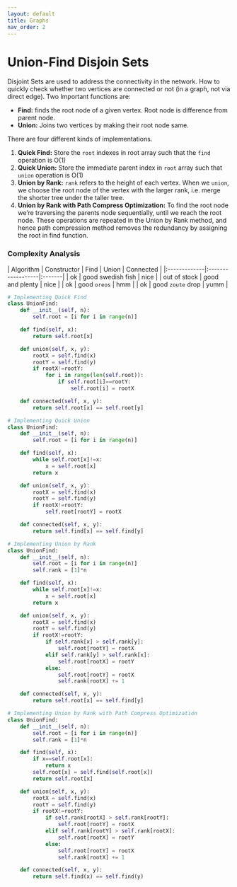 ```yaml
---
layout: default
title: Graphs
nav_order: 2
---
```


# Union-Find Disjoin Sets
Disjoint Sets are used to address the connectivity in the network. How to quickly check whether two vertices are connected or not (in a graph, not via direct edge). Two Important functions are:
- **Find:** finds the root node of a given vertex. Root node is difference from parent node.
- **Union:** Joins two vertices by making their root node same.

There are four different kinds of implementations. 
1. **Quick Find:** Store the `root` indexes in root array such that the `find` operation is O(1)
2. **Quick Union:** Store the immediate parent index in `root` array such that `union` operation is O(1)
3. **Union by Rank:** `rank` refers to the height of each vertex. When we `union`, we choose the root node of the vertex with the larger rank, i.e. merge the shorter tree under the taller tree.
4. **Union by Rank with Path Compress Optimization:** To find the root node we’re traversing the parents node sequentially, until we reach the root node. These operations are repeated in the Union by Rank method, and hence path compression method removes the redundancy by assigning the root in find function. 

### Complexity Analysis
| Algorithm    | Constructor       | Find   | Union  | Connected | 
|:-------------|:------------------|:-------|
| ok           | good swedish fish | nice   |
| out of stock | good and plenty   | nice   |
| ok           | good `oreos`      | hmm    |
| ok           | good `zoute` drop | yumm   |
  
```python
# Implementing Quick Find
class UnionFind:
	def __init__(self, n):
		self.root = [i for i in range(n)]

	def find(self, x):
		return self.root[x]

	def union(self, x, y):
		rootX = self.find(x)
		rootY = self.find(y)
		if rootX!=rootY:
			for i in range(len(self.root)):
				if self.root[i]==rootY: 
					self.root[i] = rootX

	def connected(self, x, y):
		return self.root[x] == self.root[y]
```

```python
# Implementing Quick Union
class UnionFind:
	def __init__(self, n):
		self.root = [i for i in range(n)]

	def find(self, x):
		while self.root[x]!=x:
			x = self.root[x]
		return x

	def union(self, x, y):
		rootX = self.find(x)
		rootY = self.find(y)
		if rootX!=rootY:
			self.root[rootY] = rootX

	def connected(self, x, y):
		return self.find[x] == self.find[y]
```

```python
# Implementing Union by Rank
class UnionFind:
	def __init__(self, n):
		self.root = [i for i in range(n)]
		self.rank = [1]*n

	def find(self, x):
		while self.root[x]!=x:
			x = self.root[x]
		return x

	def union(self, x, y):
		rootX = self.find(x)
		rootY = self.find(y)
		if rootX!=rootY:
			if self.rank[x] > self.rank[y]:
				self.root[rootY] = rootX
			elif self.rank[y] > self.rank[x]:
				self.root[rootX] = rootY
			else:
				self.root[rootY] = rootX
				self.rank[rootX] += 1

	def connected(self, x, y):
		return self.root[x] == self.find[y]
```

```python
# Implementing Union by Rank with Path Compress Optimization
class UnionFind:
	def __init__(self, n):
		self.root = [i for i in range(n)]
		self.rank = [1]*n

	def find(self, x):
		if x==self.root[x]:
			return x
		self.root[x] = self.find(self.root[x])
		return self.root[x]

	def union(self, x, y):
		rootX = self.find(x)
		rootY = self.find(y)
		if rootX!=rootY:
			if self.rank[rootX] > self.rank[rootY]:
				self.root[rootY] = rootX
			elif self.rank[rootY] > self.rank[rootX]:
				self.root[rootX] = rootY
			else:
				self.root[rootY] = rootX
				self.rank[rootX] += 1

	def connected(self, x, y):
		return self.find(x) == self.find(y)
```
